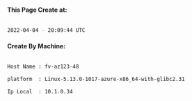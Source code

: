 
   
#### This Page Create at:

```bash

2022-04-04 - 20:09:44 UTC

```

#### Create By Machine:

```bash

Host Name : fv-az123-48

platform  : Linux-5.13.0-1017-azure-x86_64-with-glibc2.31

Ip Local  : 10.1.0.34

```

